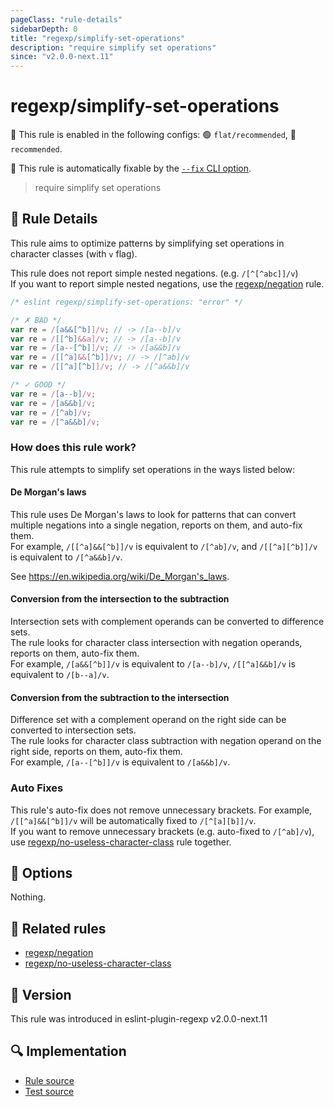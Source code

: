 ```yaml
---
pageClass: "rule-details"
sidebarDepth: 0
title: "regexp/simplify-set-operations"
description: "require simplify set operations"
since: "v2.0.0-next.11"
---
```

# regexp/simplify-set-operations

💼 This rule is enabled in the following configs: 🟢 `flat/recommended`, 🔵 `recommended`.

🔧 This rule is automatically fixable by the [`--fix` CLI option](https://eslint.org/docs/latest/user-guide/command-line-interface#--fix).

<!-- end auto-generated rule header -->

> require simplify set operations

## :book: Rule Details

This rule aims to optimize patterns by simplifying set operations in character classes (with `v` flag).

This rule does not report simple nested negations. (e.g. `/[^[^abc]]/v`)\
If you want to report simple nested negations, use the [regexp/negation] rule.

<eslint-code-block fix>

```js
/* eslint regexp/simplify-set-operations: "error" */

/* ✗ BAD */
var re = /[a&&[^b]]/v; // -> /[a--b]/v
var re = /[[^b]&&a]/v; // -> /[a--b]/v
var re = /[a--[^b]]/v; // -> /[a&&b]/v
var re = /[[^a]&&[^b]]/v; // -> /[^ab]/v
var re = /[[^a][^b]]/v; // -> /[^a&&b]/v

/* ✓ GOOD */
var re = /[a--b]/v;
var re = /[a&&b]/v;
var re = /[^ab]/v;
var re = /[^a&&b]/v;
```

</eslint-code-block>

### How does this rule work?

This rule attempts to simplify set operations in the ways listed below:

#### De Morgan's laws

This rule uses De Morgan's laws to look for patterns that can convert multiple negations into a single negation, reports on them, and auto-fix them.\
For example, `/[[^a]&&[^b]]/v` is equivalent to `/[^ab]/v`, and `/[[^a][^b]]/v` is equivalent to `/[^a&&b]/v`.

See <https://en.wikipedia.org/wiki/De_Morgan's_laws>.

#### Conversion from the intersection to the subtraction

Intersection sets with complement operands can be converted to difference sets.\
The rule looks for character class intersection with negation operands, reports on them, auto-fix them.\
For example, `/[a&&[^b]]/v` is equivalent to `/[a--b]/v`, `/[[^a]&&b]/v` is equivalent to `/[b--a]/v`.

#### Conversion from the subtraction to the intersection

Difference set with a complement operand on the right side can be converted to intersection sets.\
The rule looks for character class subtraction with negation operand on the right side, reports on them, auto-fix them.\
For example, `/[a--[^b]]/v` is equivalent to `/[a&&b]/v`.

### Auto Fixes

This rule's auto-fix does not remove unnecessary brackets. For example, `/[[^a]&&[^b]]/v` will be automatically fixed to `/[^[a][b]]/v`.\
If you want to remove unnecessary brackets (e.g. auto-fixed to `/[^ab]/v`), use [regexp/no-useless-character-class] rule together.

## :wrench: Options

Nothing.

## :couple: Related rules

- [regexp/negation]
- [regexp/no-useless-character-class]

[regexp/negation]: ./negation.md
[regexp/no-useless-character-class]: ./no-useless-character-class.md

## :rocket: Version

This rule was introduced in eslint-plugin-regexp v2.0.0-next.11

## :mag: Implementation

- [Rule source](https://github.com/ota-meshi/eslint-plugin-regexp/blob/master/lib/rules/simplify-set-operations.ts)
- [Test source](https://github.com/ota-meshi/eslint-plugin-regexp/blob/master/tests/lib/rules/simplify-set-operations.ts)

